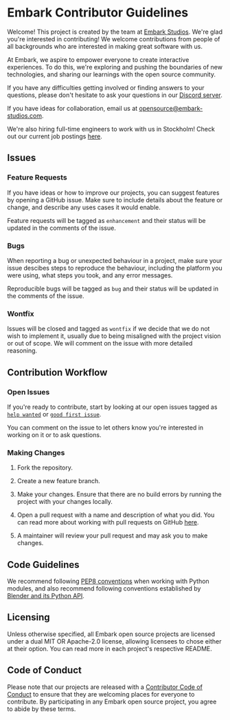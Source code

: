 # Embark Contributor Guidelines

Welcome! This project is created by the team at [Embark Studios](https://embark.games). We're glad you're interested in contributing! We welcome contributions from people of all backgrounds who are interested in making great software with us.

At Embark, we aspire to empower everyone to create interactive experiences. To do this, we're exploring and pushing the boundaries of new technologies, and sharing our learnings with the open source community.

If you have any difficulties getting involved or finding answers to your questions, please don't hesitate to ask your questions in our [Discord server](https://discord.com/invite/8TW9nfF).

If you have ideas for collaboration, email us at opensource@embark-studios.com.

We're also hiring full-time engineers to work with us in Stockholm! Check out our current job postings [here](https://www.embark-studios.com/jobs).

## Issues

### Feature Requests

If you have ideas or how to improve our projects, you can suggest features by opening a GitHub issue. Make sure to include details about the feature or change, and describe any uses cases it would enable.

Feature requests will be tagged as `enhancement` and their status will be updated in the comments of the issue.

### Bugs

When reporting a bug or unexpected behaviour in a project, make sure your issue descibes steps to reproduce the behaviour, including the platform you were using, what steps you took, and any error messages.

Reproducible bugs will be tagged as `bug` and their status will be updated in the comments of the issue.

### Wontfix

Issues will be closed and tagged as `wontfix` if we decide that we do not wish to implement it, usually due to being misaligned with the project vision or out of scope. We will comment on the issue with more detailed reasoning.

## Contribution Workflow

### Open Issues

If you're ready to contribute, start by looking at our open issues tagged as [`help wanted`](../../issues?q=is%3Aopen+is%3Aissue+label%3A"help+wanted") or [`good first issue`](../../issues?q=is%3Aopen+is%3Aissue+label%3A"good+first+issue").

You can comment on the issue to let others know you're interested in working on it or to ask questions.

### Making Changes

1. Fork the repository.

2. Create a new feature branch.

3. Make your changes. Ensure that there are no build errors by running the project with your changes locally.

4. Open a pull request with a name and description of what you did. You can read more about working with pull requests on GitHub [here](https://help.github.com/en/articles/creating-a-pull-request-from-a-fork).

5. A maintainer will review your pull request and may ask you to make changes.

## Code Guidelines

We recommend following [PEP8 conventions](https://www.python.org/dev/peps/pep-0008/) when working with Python modules, and also recommend following conventions established by [Blender and its Python API](https://docs.blender.org/api/current/index.html).

## Licensing

Unless otherwise specified, all Embark open source projects are licensed under a dual MIT OR Apache-2.0 license, allowing licensees to chose either at their option. You can read more in each project's respective README.

## Code of Conduct

Please note that our projects are released with a [Contributor Code of Conduct](CODE_OF_CONDUCT.md) to ensure that they are welcoming places for everyone to contribute. By participating in any Embark open source project, you agree to abide by these terms.
